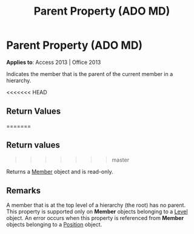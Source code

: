 ﻿---
title: Parent Property (ADO MD)
TOCTitle: Parent Property (ADO MD)
ms:assetid: 62649da7-d35f-f11f-674c-28ce95abaf20
ms:mtpsurl: https://msdn.microsoft.com/library/JJ249370(v=office.15)
ms:contentKeyID: 48545238
ms.date: 09/18/2015
mtps_version: v=office.15
---

# Parent Property (ADO MD)


**Applies to**: Access 2013 | Office 2013

Indicates the member that is the parent of the current member in a hierarchy.

<<<<<<< HEAD
## Return Values
=======
## Return values
>>>>>>> master

Returns a [Member](member-object-ado-md.md) object and is read-only.

## Remarks

A member that is at the top level of a hierarchy (the root) has no parent. This property is supported only on **Member** objects belonging to a [Level](level-object-ado-md.md) object. An error occurs when this property is referenced from **Member** objects belonging to a [Position](position-object-ado-md.md) object.

